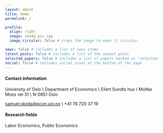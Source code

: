 ```yaml
---
layout: about
title: Home
permalink: /

profile:
  align: right
  image: skoda_pic.jpg
  image_circular: false # crops the image to make it circular

news: false # includes a list of news items
latest_posts: false # includes a list of the newest posts
selected_papers: false # includes a list of papers marked as "selected={true}"
social: false # includes social icons at the bottom of the page
---
```


#### Contact information

University of Oslo \\
Department of Economics \\
Eilert Sundts hus \\
Moltke Moes vei 31 \\
N-0851 Oslo

<a href="mailto:samuel.skoda@econ.uio.no"> samuel.skoda@econ.uio.no </a> \\
+41 78 720 37 19

#### Research fields

Labor Economics, Public Economics
